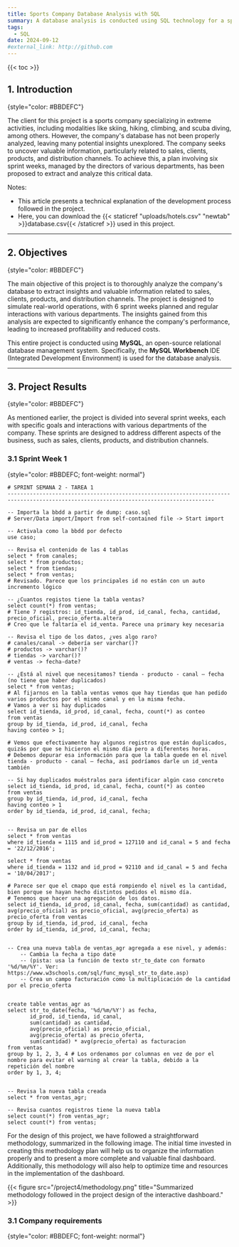 ```yaml
---
title: Sports Company Database Analysis with SQL
summary: A database analysis is conducted using SQL technology for a sports company. The project is structured in sprint weeks to simulate real-world company operations, where various aspects such as sales, clients, products, and distribution channels are investigated.
tags:
  - SQL
date: 2024-09-12
#external_link: http://github.com
---
```


{{< toc >}}

## 1. Introduction
{style="color: #BBDEFC"}

The client for this project is a sports company specializing in extreme activities, including modalities like skiing, hiking, climbing, and scuba diving, among others. However, the company's database has not been properly analyzed, leaving many potential insights unexplored. The company seeks to uncover valuable information, particularly related to sales, clients, products, and distribution channels. To achieve this, a plan involving six sprint weeks, managed by the directors of various departments, has been proposed to extract and analyze this critical data.

Notes:

* This article presents a technical explanation of the development process followed in the project.
* Here, you can download the {{< staticref "uploads/hotels.csv" "newtab" >}}database.csv{{< /staticref >}} used in this project.

---

## 2. Objectives
{style="color: #BBDEFC"}

The main objective of this project is to thoroughly analyze the company's database to extract insights and valuable information related to sales, clients, products, and distribution channels. The project is designed to simulate real-world operations, with 6 sprint weeks planned and regular interactions with various departments. The insights gained from this analysis are expected to significantly enhance the company's performance, leading to increased profitability and reduced costs.

This entire project is conducted using **MySQL**, an open-source relational database management system. Specifically, the **MySQL Workbench** IDE (Integrated Development Environment) is used for the database analysis.

---

## 3. Project Results
{style="color: #BBDEFC"}

As mentioned earlier, the project is divided into several sprint weeks, each with specific goals and interactions with various departments of the company. These sprints are designed to address different aspects of the business, such as sales, clients, products, and distribution channels.

### 3.1 Sprint Week 1
{style="color: #BBDEFC; font-weight: normal"}



```mysql
# SPRINT SEMANA 2 - TAREA 1
---------------------------------------------------------------------------------------------------------------------------------------

-- Importa la bbdd a partir de dump: caso.sql
# Server/Data import/Import from self-contained file -> Start import

-- Activala como la bbdd por defecto
use caso;

-- Revisa el contenido de las 4 tablas
select * from canales;
select * from productos;
select * from tiendas;
select * from ventas;
# Revisado. Parece que los principales id no están con un auto incremento lógico

-- ¿Cuantos registos tiene la tabla ventas?
select count(*) from ventas;
# Tiene 7 registros: id_tienda, id_prod, id_canal, fecha, cantidad, precio_oficial, precio_oferta.altera
# Creo que le faltaría el id_venta. Parece una primary key necesaria

-- Revisa el tipo de los datos, ¿ves algo raro?
# canales/canal -> debería ser varchar()?
# productos -> varchar()?
# tiendas -> varchar()?
# ventas -> fecha-date?

-- ¿Está al nivel que necesitamos? tienda - producto - canal – fecha (no tiene que haber duplicados)
select * from ventas;
# Al fijarnos en la tabla ventas vemos que hay tiendas que han pedido varios productos por el mismo canal y en la misma fecha.
# Vamos a ver si hay duplicados
select id_tienda, id_prod, id_canal, fecha, count(*) as conteo
from ventas
group by id_tienda, id_prod, id_canal, fecha
having conteo > 1;

# Vemos que efectivamente hay algunos registros que están duplicados, quizás por que se hicieron el mismo día pero a diferentes horas.
# Debemos depurar esa información para que la tabla quede en el nivel tienda - producto - canal – fecha, así podríamos darle un id_venta también

-- Si hay duplicados muéstralos para identificar algún caso concreto
select id_tienda, id_prod, id_canal, fecha, count(*) as conteo
from ventas
group by id_tienda, id_prod, id_canal, fecha
having conteo > 1
order by id_tienda, id_prod, id_canal, fecha;


-- Revisa un par de ellos
select * from ventas
where id_tienda = 1115 and id_prod = 127110 and id_canal = 5 and fecha = '22/12/2016';

select * from ventas
where id_tienda = 1132 and id_prod = 92110 and id_canal = 5 and fecha = '10/04/2017';

# Parece ser que el cmapo que está rompiendo el nivel es la cantidad, bien porque se hayan hecho distintos pedidos el mismo día.
# Tenemos que hacer una agregación de los datos.
select id_tienda, id_prod, id_canal, fecha, sum(cantidad) as cantidad, avg(precio_oficial) as precio_oficial, avg(precio_oferta) as precio_oferta from ventas
group by id_tienda, id_prod, id_canal, fecha
order by id_tienda, id_prod, id_canal, fecha;


-- Crea una nueva tabla de ventas_agr agregada a ese nivel, y además:
	-- Cambia la fecha a tipo date 
    -- (pista: usa la función de texto str_to_date con formato '%d/%m/%Y'. Ver: https://www.w3schools.com/sql/func_mysql_str_to_date.asp)
	-- Crea un campo facturación como la multiplicación de la cantidad por el precio_oferta


create table ventas_agr as
select str_to_date(fecha, '%d/%m/%Y') as fecha,
	   id_prod, id_tienda, id_canal, 
	   sum(cantidad) as cantidad,
	   avg(precio_oficial) as precio_oficial,
	   avg(precio_oferta) as precio_oferta,
	   sum(cantidad) * avg(precio_oferta) as facturacion
from ventas
group by 1, 2, 3, 4 # Los ordenamos por columnas en vez de por el nombre para evitar el warning al crear la tabla, debido a la repetición del nombre  
order by 1, 3, 4;


-- Revisa la nueva tabla creada
select * from ventas_agr;

-- Revisa cuantos registros tiene la nueva tabla
select count(*) from ventas_agr;
select count(*) from ventas;
```




For the design of this project, we have followed a straightforward methodology, summarized in the following image. The initial time invested in creating this methodology plan will help us to organize the information properly and to present a more complete and valuable final dashboard. Additionally, this methodology will also help to optimize time and resources in the implementation of the dashboard.

{{< figure src="/project4/methodology.png" title="Summarized methodology followed in the project design of the interactive dashboard." >}}

### 3.1 Company requirements
{style="color: #BBDEFC; font-weight: normal"}


